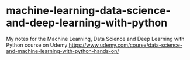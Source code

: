 # machine-learning-data-science-and-deep-learning-with-python
My notes for the Machine Learning, Data Science and Deep Learning with Python course on Udemy https://www.udemy.com/course/data-science-and-machine-learning-with-python-hands-on/
